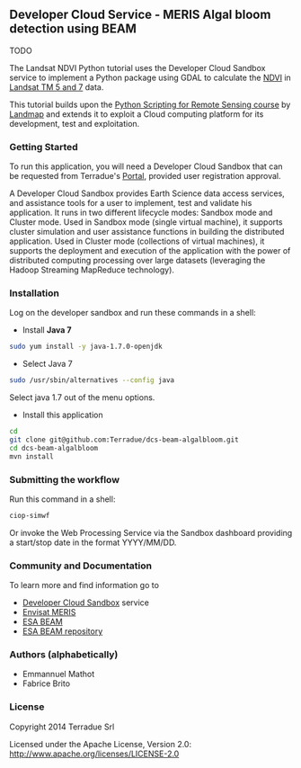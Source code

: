## Developer Cloud Service - MERIS Algal bloom detection using BEAM

TODO

The Landsat NDVI Python tutorial uses the Developer Cloud Sandbox service to implement a Python package using GDAL to   calculate the [NDVI](http://en.wikipedia.org/wiki/Normalized_Difference_Vegetation_Index) in [Landsat TM 5 and 7](http://en.wikipedia.org/wiki/Landsat_program) data.

This tutorial builds upon the [Python Scripting for Remote Sensing course](http://www.landmap.ac.uk/index.php/Learning-Materials/Python-Scripting/9.1-Introduction) by [Landmap](http://www.landmap.ac.uk/) and extends it to exploit a Cloud computing platform for its development, test and exploitation.

### Getting Started 

To run this application, you will need a Developer Cloud Sandbox that can be requested from Terradue's [Portal](http://www.terradue.com/partners), provided user registration approval. 

A Developer Cloud Sandbox provides Earth Science data access services, and assistance tools for a user to implement, test and validate his application.
It runs in two different lifecycle modes: Sandbox mode and Cluster mode. 
Used in Sandbox mode (single virtual machine), it supports cluster simulation and user assistance functions in building the distributed application.
Used in Cluster mode (collections of virtual machines), it supports the deployment and execution of the application with the power of distributed computing processing over large datasets (leveraging the Hadoop Streaming MapReduce technology). 

### Installation 

Log on the developer sandbox and run these commands in a shell:

* Install **Java 7**

```bash
sudo yum install -y java-1.7.0-openjdk
```

* Select Java 7

```bash
sudo /usr/sbin/alternatives --config java
```

Select java 1.7 out of the menu options.

* Install this application

```bash
cd
git clone git@github.com:Terradue/dcs-beam-algalbloom.git
cd dcs-beam-algalbloom
mvn install
```

### Submitting the workflow

Run this command in a shell:

```bash
ciop-simwf
```

Or invoke the Web Processing Service via the Sandbox dashboard providing a start/stop date in the format YYYY/MM/DD.

### Community and Documentation

To learn more and find information go to 

* [Developer Cloud Sandbox](http://docs.terradue.com/developer) service 
* [Envisat MERIS](https://earth.esa.int/web/guest/missions/esa-operational-eo-missions/envisat/instruments/meris)
* [ESA BEAM](https://earth.esa.int/web/guest/software-tools)
* [ESA BEAM repository](https://github.com/bcdev/beam)

### Authors (alphabetically)

* Emmannuel Mathot 
* Fabrice Brito

### License

Copyright 2014 Terradue Srl

Licensed under the Apache License, Version 2.0: http://www.apache.org/licenses/LICENSE-2.0
